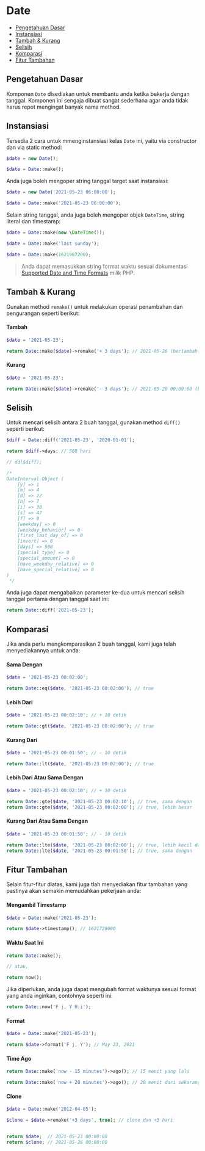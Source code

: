 # Date

<!-- MarkdownTOC autolink="true" autoanchor="true" levels="2,3" bracket="round" lowercase="only_ascii" -->

-   [Pengetahuan Dasar](#pengetahuan-dasar)
-   [Instansiasi](#instansiasi)
-   [Tambah & Kurang](#tambah--kurang)
-   [Selisih](#selisih)
-   [Komparasi](#komparasi)
-   [Fitur Tambahan](#fitur-tambahan)

<!-- /MarkdownTOC -->

<a id="pengetahuan-dasar"></a>

## Pengetahuan Dasar

Komponen `Date` disediakan untuk membantu anda ketika bekerja dengan tanggal. Komponen ini
sengaja dibuat sangat sederhana agar anda tidak harus repot mengingat banyak nama method.

<a id="instansiasi"></a>

## Instansiasi

Tersedia 2 cara untuk mmenginstansiasi kelas `Date` ini, yaitu via
constructor dan via static method:

```php
$date = new Date();

$date = Date::make();
```

Anda juga boleh mengoper string tanggal target saat instansiasi:

```php
$date = new Date('2021-05-23 06:00:00');

$date = Date::make('2021-05-23 06:00:00');
```

Selain string tanggal, anda juga boleh mengoper objek `DateTime`, string literal dan timestamp:

```php
$date = Date::make(new \DateTime());

$date = Date::make('last sunday');

$date = Date::make(1621987200);
```

> Anda dapat memasukkan string format waktu sesuai dokumentasi
> [Supported Date and Time Formats](https://www.php.net/manual/en/datetime.formats.php) milik PHP.

<a id="tambah--kurang"></a>

## Tambah & Kurang

Gunakan method `remake()` untuk melakukan operasi penambahan dan pengurangan seperti berikut:

#### Tambah

```php
$date = '2021-05-23';

return Date::make($date)->remake('+ 3 days'); // 2021-05-26 (bertambah 3 hari)
```

#### Kurang

```php
$date = '2021-05-23';

return Date::make($date)->remake('- 3 days'); // 2021-05-20 00:00:00 (berkurang 3 hari)
```

<a id="selisih"></a>

## Selisih

Untuk mencari selisih antara 2 buah tanggal, gunakan method `diff()` seperti berikut:

```php
$diff = Date::diff('2021-05-23', '2020-01-01');

return $diff->days; // 508 hari

// dd($diff);

/*
DateInterval Object (
    [y] => 1
    [m] => 4
    [d] => 22
    [h] => 7
    [i] => 38
    [s] => 47
    [f] => 0
    [weekday] => 0
    [weekday_behavior] => 0
    [first_last_day_of] => 0
    [invert] => 0
    [days] => 508
    [special_type] => 0
    [special_amount] => 0
    [have_weekday_relative] => 0
    [have_special_relative] => 0
)
 */
```

Anda juga dapat mengabaikan parameter ke-dua untuk mencari selisih tanggal pertama
dengan tanggal saat ini:

```php
return Date::diff('2021-05-23');
```

<a id="komparasi"></a>

## Komparasi

Jika anda perlu mengkomparasikan 2 buah tanggal, kami juga telah menyediakannya untuk anda:

#### Sama Dengan

```php
$date = '2021-05-23 00:02:00';

return Date::eq($date, '2021-05-23 00:02:00'); // true
```

#### Lebih Dari

```php
$date = '2021-05-23 00:02:10'; // + 10 detik

return Date::gt($date, '2021-05-23 00:02:00'); // true
```

#### Kurang Dari

```php
$date = '2021-05-23 00:01:50'; // - 10 detik

return Date::lt($date, '2021-05-23 00:02:00'); // true
```

#### Lebih Dari Atau Sama Dengan

```php
$date = '2021-05-23 00:02:10'; // + 10 detik

return Date::gte($date, '2021-05-23 00:02:10'); // true, sama dengan
return Date::gte($date, '2021-05-23 00:02:00'); // true, lebih besar
```

#### Kurang Dari Atau Sama Dengan

```php
$date = '2021-05-23 00:01:50'; // - 10 detik

return Date::lte($date, '2021-05-23 00:02:00'); // true, lebih kecil dari
return Date::lte($date, '2021-05-23 00:01:50'); // true, sama dengan
```

<a id="fitur-tambahan"></a>

## Fitur Tambahan

Selain fitur-fitur diatas, kami juga tlah menyediakan fitur tambahan yang
pastinya akan semakin memudahkan pekerjaan anda:

#### Mengambil Timestamp

```php
$date = Date::make('2021-05-23');

return $date->timestamp(); // 1621728000
```

#### Waktu Saat Ini

```php
return Date::make();

// atau,

return now();
```

Jika diperlukan, anda juga dapat mengubah format waktunya
sesuai format yang anda inginkan, contohnya seperti ini:

```php
return Date::now('F j, Y H:i');
```

#### Format

```php
$date = Date::make('2021-05-23');

return $date->format('F j, Y'); // May 23, 2021
```

#### Time Ago

```php
return Date::make('now - 15 minutes')->ago(); // 15 menit yang lalu

return Date::make('now + 20 minutes')->ago(); // 20 menit dari sekarang
```

#### Clone

```php
$date = Date::make('2012-04-05');

$clone = $date->remake('+3 days', true); // clone dan +3 hari


return $date;  // 2021-05-23 00:00:00
return $clone; // 2021-05-26 00:00:00
```

